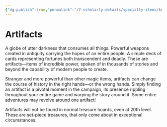 ```yaml
---
{"dg-publish":true,"permalink":"/7-scholarly-details/specialty-items/key-items/artifacts/artifacts/","noteIcon":""}
---
```


# Artifacts

A globe of utter darkness that consumes all things. Powerful weapons created in antiquity carrying the hopes of an entire people. A simple deck of cards representing fortunes both transcendent and deadly. These are artifacts—items of incredible power, spoken of in thousands of stories and beyond the capability of modern people to create.  
  
Stranger and more powerful than other magic items, artifacts can change the course of history in the right hands—or the wrong hands. Simply finding an artifact is a pivotal moment in the campaign, its presence rippling throughout your entire game and warping the story around it. Some entire adventures may revolve around one artifact!  
  
Artifacts will not be found in normal treasure hoards, even at 20th level. These are set-piece treasures, that only come about in exceptional circumstances. 